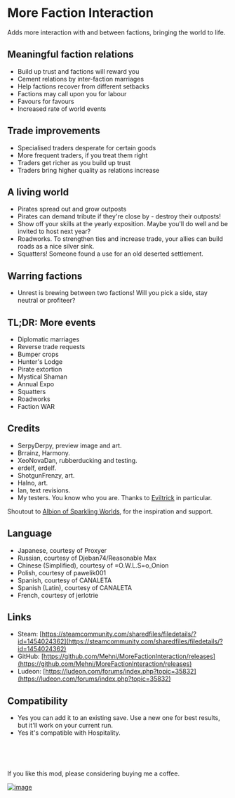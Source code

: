# More Faction Interaction

Adds more interaction with and between factions, bringing the world to life.

## Meaningful faction relations

- Build up trust and factions will reward you
- Cement relations by inter-faction marriages
- Help factions recover from different setbacks
- Factions may call upon you for labour
- Favours for favours
- Increased rate of world events

## Trade improvements

- Specialised traders desperate for certain goods
- More frequent traders, if you treat them right
- Traders get richer as you build up trust
- Traders bring higher quality as relations increase

## A living world

- Pirates spread out and grow outposts
- Pirates can demand tribute if they're close by - destroy their outposts!
- Show off your skills at the yearly exposition. Maybe you'll do well and be invited to host next year?
- Roadworks. To strengthen ties and increase trade, your allies can build roads as a nice silver sink.
- Squatters! Someone found a use for an old deserted settlement.

## Warring factions

- Unrest is brewing between two factions! Will you pick a side, stay neutral or profiteer?

## TL;DR: More events

- Diplomatic marriages
- Reverse trade requests
- Bumper crops
- Hunter's Lodge
- Pirate extortion
- Mystical Shaman
- Annual Expo
- Squatters
- Roadworks
- Faction WAR

## Credits

- SerpyDerpy, preview image and art.
- Brrainz, Harmony.
- XeoNovaDan, rubberducking and testing.
- erdelf, erdelf.
- ShotgunFrenzy, art.
- Halno, art.
- Ian, text revisions.
- My testers. You know who you are. Thanks to [Eviltrick](https://twitch.tv/Eviltrick) in particular.

Shoutout to [Albion of Sparkling Worlds](https://steamcommunity.com/sharedfiles/filedetails/?id=1123043922), for the inspiration and support.

## Language

- Japanese, courtesy of Proxyer
- Russian, courtesy of Djeban74/Reasonable Max
- Chinese (Simplified), courtesy of =O.W.L.S=o_Onion
- Polish, courtesy of pawelik001
- Spanish, courtesy of CANALETA
- Spanish (Latin), courtesy of CANALETA
- French, courtesy of jerlotrie

## Links

- Steam: [https://steamcommunity.com/sharedfiles/filedetails/?id=1454024362](https://steamcommunity.com/sharedfiles/filedetails/?id=1454024362)
- GitHub: [https://github.com/Mehni/MoreFactionInteraction/releases](https://github.com/Mehni/MoreFactionInteraction/releases)
- Ludeon: [https://ludeon.com/forums/index.php?topic=35832](https://ludeon.com/forums/index.php?topic=35832)

## Compatibility

- Yes you can add it to an existing save. Use a new one for best results, but it'll work on your current run.
- Yes it's compatible with Hospitality.

&nbsp;

&nbsp;

If you like this mod, please considering buying me a coffee.

[![image](https://i.imgur.com/QGcents.png)](https://ko-fi.com/mehnicreates)
